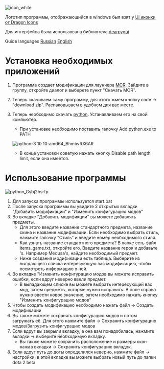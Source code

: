 ![icon_white](https://github.com/Kynomi/SD2MC/assets/98938787/9b451724-0380-467f-a4ab-c8e3301ec60b)

Логотип программы, отображающийся в windows был взят у [UI иконки от Dragon Icons](https://www.flaticon.com/ru/free-icons/ui)

Для интерфейса была использована библиотека [dearpygui](https://github.com/hoffstadt/DearPyGui)

Guide languages [Russian](README.md) [English](Resources/Readme/Readme.eng.md)

# Установка необходимых приложений
1. Программа создает модификации для лаунчера [MOR](https://vk.com/amir4anmods). Зайдите в группу, откройте диалог и выберете пункт "Скачать MOR".
2. Теперь скачиваем саму программу, для этого жмем кнопку code -> "download zip". Распаковываем в удобном для вас месте.
3. Теперь необходимо скачать [python](https://python.org/download). Устанавливаем его на свой компьютер.
   - При установке необходимо поставить галочку Add python.exe to PATH

   ![python-3 10 10-amd64_BhmbvRX6AR](https://github.com/Kynomi/SD2MC/assets/98938787/a35486f3-a7c8-4b74-9fc4-584dd8cb7815)
   
   - В конце установки советую нажать кнопку Disable path length limit, если она имеется.
# Использование программы

![python_Gsbj2hsrfp](https://github.com/Kynomi/SD2MC/assets/98938787/057dbf99-95d2-4c9c-93e8-2ba0bc6d0430)

1. Для запуска программы используется start.bat
2. После запуска программы вы увидите 2 открытых вкладки "Добавить модификации" и "Изменить конфигурацию модов"
3. Во вкладке "Добавить модификции" вы можете добавлять предметы.
   - Для этого введите название стандартного предмета, название скина и название модификации. Если необходимо выбрать стиль, нажмите галочку "Стиль" и введите номер необходимого стиля.
   - Как узнать название стандартного предмета? В папке есть файл items_game.txt, откройте его. Введите название героя и добавьте 's. Например Medusa's, найдите необходимый предмет.
   - Ниже создания модификации есть таблица. Выберите из выпдающего списка интересующую вас модификацию, чтобы посмотреть информацию о ней.
4. Во вкладке "Изменить конфигурацию модов вы можете исправить ошибки, если вдруг неверно ввели предмет.
   - В выпадающем списке вы можете выбрать интересующий вас мод, затем предметы, которые нужно исправить. В поле справа нужно ввести новое значение, затем необходимо нажать кнопку "Изменить конфигурацию модов"
5. Чтобы создать модификацию необходимо нажать файл -> Создать модификации
6. Вы также можете сохранять конфигурацию модов и потом загружать её. Для этого нажмите файл -> Сохранить конфигурацию модов/Загрузить конфигурацию модов
7. Если вдруг вы закрыли вкладку, а она вам понадобилась, нажмите вкладки -> выберите необходимую вкладку.
   - Вы также можете сохранить расположение и размеры окон нажав вкладки -> Сохранить конфигурацию вкладок.
8. Если вдруг путь до доты определился неверно, нажмите файл -> настройки, в этой вкладке вы можете выбрать новый путь до папки dota 2 beta
